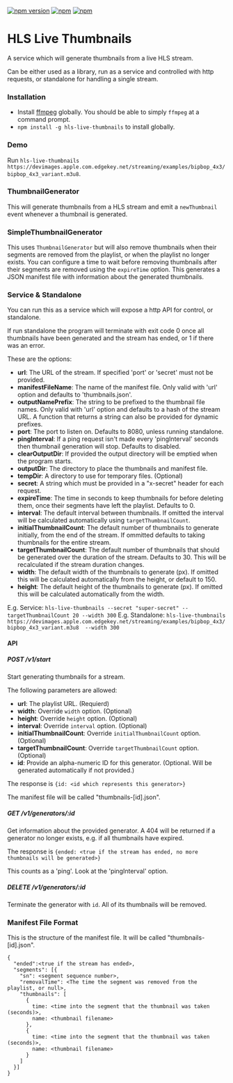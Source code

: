 [![npm version](https://img.shields.io/npm/v/hls-live-thumbnails.svg?maxAge=2592000)](https://www.npmjs.com/package/hls-live-thumbnails)
[![npm](https://img.shields.io/npm/dm/hls-live-thumbnails.svg?maxAge=2592000)](https://www.npmjs.com/package/hls-live-thumbnails)
[![npm](https://img.shields.io/npm/dt/hls-live-thumbnails.svg?maxAge=2592000)](https://www.npmjs.com/package/hls-live-thumbnails)
# HLS Live Thumbnails
A service which will generate thumbnails from a live HLS stream.

Can be either used as a library, run as a service and controlled with http requests, or standalone for handling a single stream.

### Installation
- Install [ffmpeg](https://ffmpeg.org/download.html) globally. You should be able to simply `ffmpeg` at a command prompt.
- `npm install -g hls-live-thumbnails` to install globally.

### Demo
Run `hls-live-thumbnails https://devimages.apple.com.edgekey.net/streaming/examples/bipbop_4x3/bipbop_4x3_variant.m3u8`.

### ThumbnailGenerator
This will generate thumbnails from a HLS stream and emit a `newThumbnail` event whenever a thumbnail is generated.

### SimpleThumbnailGenerator
This uses `ThumbnailGenerator` but will also remove thumbnails when their segments are removed from the playlist, or when the playlist no longer exists.
You can configure a time to wait before removing thumbnails after their segments are removed using the `expireTime` option.
This generates a JSON manifest file with information about the generated thumbnails.


### Service & Standalone
You can run this as a service which will expose a http API for control, or standalone.

If run standalone the program will terminate with exit code 0 once all thumbnails have been generated and the stream has ended, or 1 if there was an error.

These are the options:
- **url**: The URL of the stream. If specified 'port' or 'secret' must not be provided.
- **manifestFileName**:  The name of the manifest file. Only valid with 'url' option and defaults to 'thumbnails.json'.
- **outputNamePrefix**: The string to be prefixed to the thumbnail file names. Only valid with 'url' option and defaults to a hash of the stream URL.  A function that returns a string can also be provided for dynamic prefixes.
- **port**: The port to listen on. Defaults to 8080, unless running standalone.
- **pingInterval**: If a ping request isn't made every 'pingInterval' seconds then thumbnail generation will stop. Defaults to disabled.
- **clearOutputDir**: If provided the output directory will be emptied when the program starts.
- **outputDir**: The directory to place the thumbnails and manifest file.
- **tempDir**: A directory to use for temporary files. (Optional)
- **secret**: A string which must be provided in a "x-secret" header for each request.
- **expireTime**: The time in seconds to keep thumbnails for before deleting them, once their segments have left the playlist. Defaults to 0.
- **interval**: The default interval between thumbnails. If omitted the interval will be calculated automatically using `targetThumbnailCount`.
- **initialThumbnailCount**: The default number of thumbnails to generate initially, from the end of the stream. If ommitted defaults to taking thumbnails for the entire stream.
- **targetThumbnailCount**: The default number of thumbnails that should be generated over the duration of the stream. Defaults to 30. This will be recalculated if the stream duration changes.
- **width**: The default width of the thumbnails to generate (px). If omitted this will be calculated automatically from the height, or default to 150.
- **height**: The default height of the thumbnails to generate (px). If omitted this will be calculated automatically from the width.

E.g. Service: `hls-live-thumbnails --secret "super-secret" --targetThumbnailCount 20 --width 300`
E.g. Standalone: `hls-live-thumbnails https://devimages.apple.com.edgekey.net/streaming/examples/bipbop_4x3/bipbop_4x3_variant.m3u8  --width 300`

#### API
##### POST /v1/start
Start generating thumbnails for a stream.

The following parameters are allowed:
- **url**: The playlist URL. (Requierd)
- **width**: Override `width` option. (Optional)
- **height**: Override `height` option. (Optional)
- **interval**: Override `interval` option. (Optional)
- **initialThumbnailCount**: Override `initialThumbnailCount` option. (Optional)
- **targetThumbnailCount**: Override `targetThumbnailCount` option. (Optional)
- **id**: Provide an alpha-numeric ID for this generator. (Optional. Will be generated automatically if not provided.)

The response is `{id: <id which represents this generator>}`

The manifest file will be called "thumbnails-[id].json".

##### GET /v1/generators/:id
Get information about the provided generator. A 404 will be returned if a generator no longer exists, e.g. if all thumbnails have expired.

The response is `{ended: <true if the stream has ended, no more thumbnails will be generated>}`

This counts as a 'ping'. Look at the 'pingInterval' option.

##### DELETE /v1/generators/:id
Terminate the generator with `id`. All of its thumbnails will be removed.

### Manifest File Format
This is the structure of the manifest file. It will be called "thumbnails-[id].json".
```
{
  "ended":<true if the stream has ended>,
  "segments": [{
    "sn": <segment sequence number>,
    "removalTime": <The time the segment was removed from the playlist, or null>,
    "thumbnails": [
      {
        time: <time into the segment that the thumbnail was taken (seconds)>,
        name: <thumbnail filename>
      },
      {
        time: <time into the segment that the thumbnail was taken (seconds)>,
        name: <thumbnail filename>
      }
    ]
  }]
}
```
